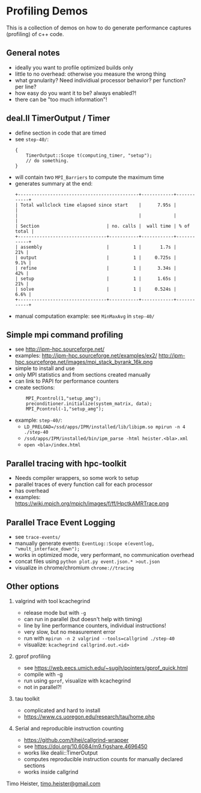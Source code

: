 Profiling Demos
===============

This is a collection of demos on how to do generate performance captures
(profiling) of c++ code.

General notes
-------------

 - ideally you want to profile optimized builds only
 - little to no overhead: otherwise you measure the wrong thing
 - what granularity? Need individiual processor behavior? per function? per line?
 - how easy do you want it to be? always enabled?!
 - there can be "too much information"!
   
deal.II TimerOutput / Timer
---------------------------

  - define section in code that are timed
  - see ``step-40/``:
    ```
	{
	    TimerOutput::Scope t(computing_timer, "setup");
	    // do something.
	}
    ```
  - will contain two ``MPI_Barriers`` to compute the maximum time
  - generates summary at the end:
    ```
    +---------------------------------------------+------------+------------+
    | Total wallclock time elapsed since start    |      7.95s |            |
    |                                             |            |            |
    | Section                         | no. calls |  wall time | % of total |
    +---------------------------------+-----------+------------+------------+
    | assembly                        |         1 |       1.7s |        21% |
    | output                          |         1 |     0.725s |       9.1% |
    | refine                          |         1 |      3.34s |        42% |
    | setup                           |         1 |      1.65s |        21% |
    | solve                           |         1 |     0.524s |       6.6% |
    +---------------------------------+-----------+------------+------------+
    ```
  - manual computation example: see ``MinMaxAvg`` in ``step-40/``

Simple mpi command profiling
----------------------------

  - see http://ipm-hpc.sourceforge.net/
  - examples: http://ipm-hpc.sourceforge.net/examples/ex2/ http://ipm-hpc.sourceforge.net/images/mpi_stack_byrank_16k.png
  - simple to install and use
  - only MPI statistics and from sections created manually
  - can link to PAPI for performance counters
  - create sections: 
    ```
        MPI_Pcontrol(1,"setup_amg");
        preconditioner.initialize(system_matrix, data);
        MPI_Pcontrol(-1,"setup_amg");
    ```
  - example: ``step-40/``:
    - ``LD_PRELOAD=/ssd/apps/IPM/installed/lib/libipm.so mpirun -n 4 ./step-40``
    - ``/ssd/apps/IPM/installed/bin/ipm_parse -html heister.<bla>.xml``
    - ``open <bla>/index.html``


Parallel tracing with hpc-toolkit
---------------------------------
   - Needs compiler wrappers, so some work to setup
   - parallel traces of every function call for each processor
   - has overhead
   - examples: https://wiki.mpich.org/mpich/images/f/ff/HpctkAMRTrace.png


Parallel Trace Event Logging
----------------------------
   
  - see ``trace-events/``
  - manually generate events: ``EventLog::Scope e(eventlog, "vmult_interface_down");``
  - works in optimized mode, very performant, no communication overhead
  - concat files using ``python plot.py event.json.* >out.json``
  - visualize in chrome/chromium ``chrome://tracing``

Other options
-------------

1. valgrind with tool kcachegrind
   - release mode but with ``-g``
   - can run in parallel (but doesn't help with timing)
   - line by line performance counters, individual instructions!
   - very slow, but no measurement error
   - run with ``mpirun -n 2 valgrind --tools=callgrind ./step-40``
   - visualize: ``kcachegrind callgrind.out.<id>``

2. gprof profiling
   - see https://web.eecs.umich.edu/~sugih/pointers/gprof_quick.html
   - compile with -g
   - run using ``gprof``, visualize with kcachegrind
   - not in parallel?!

3. tau toolkit
   - complicated and hard to install
   - https://www.cs.uoregon.edu/research/tau/home.php

4. Serial and reproducible instruction counting
   - https://github.com/tjhei/callgrind-wrapper
   - see https://doi.org/10.6084/m9.figshare.4696450
   - works like dealii::TimerOutput
   - computes reproducible instruction counts for manually declared sections
   - works inside callgrind



Timo Heister, timo.heister@gmail.com

